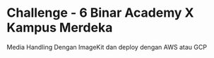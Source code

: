 # Challenge - 6 Binar Academy X Kampus Merdeka
Media Handling Dengan ImageKit dan deploy dengan AWS atau GCP
